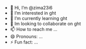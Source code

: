 - 👋 Hi, I’m @zima23i6
- 👀 I’m interested in ght
- 🌱 I’m currently learning ght
- 💞️ Im looking to collaborate on ght
- 📫 How to reach me ...
- 😄 Pronouns: ...
- ⚡ Fun fact: ...

<!---
zima23i6/zima23i6 is a ✨ special ✨ repository because its `README.md` (this file) appears on your GitHub profile.
You can click the Preview link to take a look at your changes.
--->

